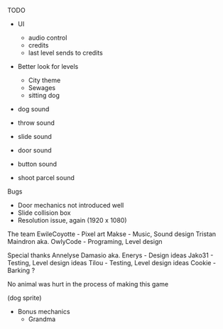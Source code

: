 TODO
- UI
    - audio control
    - credits
    - last level sends to credits

- Better look for levels
    - City theme
    - Sewages
    - sitting dog

- dog sound
- throw sound
- slide sound
- door sound
- button sound
- shoot parcel sound

Bugs
- Door mechanics not introduced well
- Slide collision box
- Resolution issue, again (1920 x 1080)

The team
EwileCoyotte - Pixel art
Makse - Music, Sound design
Tristan Maindron aka. OwlyCode - Programing, Level design

Special thanks
Annelyse Damasio aka. Enerys - Design ideas
Jako31 - Testing, Level design ideas
Tilou - Testing, Level design ideas
Cookie - Barking ?

No animal was hurt in the process of making this game

(dog sprite)



- Bonus mechanics
    - Grandma